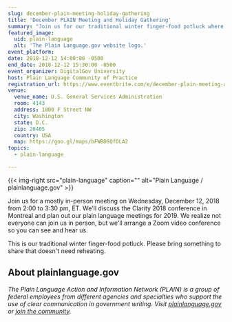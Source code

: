```yaml
---
slug: december-plain-meeting-holiday-gathering
title: 'December PLAIN Meeting and Holiday Gathering'
summary: "Join us for our traditional winter finger-food potluck where we'll discuss the Clarity 2018 conference and plan out our 2019 meetings."
featured_image:
  uid: plain-language
  alt: 'The Plain Language.gov website logo.'
event_platform:
date: 2018-12-12 14:00:00 -0500
end_date: 2018-12-12 15:30:00 -0500
event_organizer: DigitalGov University
host: Plain Language Community of Practice
registration_url: https://www.eventbrite.com/e/december-plain-meeting-and-holiday-gathering-registration-52711328001
venue:
  venue_name: U.S. General Services Administration
  room: 4143
  address: 1800 F Street NW
  city: Washington
  state: D.C.
  zip: 20405
  country: USA
  map: https://goo.gl/maps/bFWBD6QfDLA2
topics:
  - plain-language

---
```


{{< img-right src="plain-language" caption="" alt="Plain Language / plainlanguage.gov" >}}

Join us for a mostly in-person meeting on Wednesday, December 12, 2018 from 2:00 to 3:30 pm, ET. We'll discuss the Clarity 2018 conference in Montreal and plan out our plain language meetings for 2019. We realize not everyone can join us in person, but we'll arrange a Zoom video conference so you can see and hear us.

This is our traditional winter finger-food potluck. Please bring something to share that doesn't need reheating.

## About plainlanguage.gov

_The Plain Language Action and Information Network (PLAIN) is a group of federal employees from different agencies and specialties who support the use of clear communication in government writing. Visit [plainlanguage.gov](https://www.plainlanguage.gov/) or [join the community](https://www.digitalgov.gov/communities/plain-language/)._
